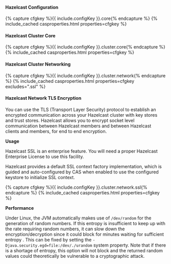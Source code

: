 #### Hazelcast Configuration

{% capture cfgkey %}{{ include.configKey }}.core{% endcapture %}
{% include_cached casproperties.html properties=cfgkey %}
   
#### Hazelcast Cluster Core

{% capture cfgkey %}{{ include.configKey }}.cluster.core{% endcapture %}
{% include_cached casproperties.html properties=cfgkey %}

#### Hazelcast Cluster Networking

{% capture cfgkey %}{{ include.configKey }}.cluster.network{% endcapture %}
{% include_cached casproperties.html properties=cfgkey excludes=".ssl" %}

#### Hazelcast Network TLS Encryption

You can use the TLS (Transport Layer Security) protocol to establish an encrypted
communication across your Hazelcast cluster with key stores and trust stores. Hazelcast allows you
to encrypt socket level communication between Hazelcast members and
between Hazelcast clients and members, for end to end encryption. 

<div class="alert alert-info"><strong>Usage</strong><p>
Hazelcast SSL is an enterprise feature. You will need a proper Hazelcast Enterprise License to use this facility.</p></div>

Hazelcast provides a default SSL context factory implementation, which is guided 
and auto-configured by CAS when enabled to use the configured keystore to initialize SSL context.

{% capture cfgkey %}{{ include.configKey }}.cluster.network.ssl{% endcapture %}
{% include_cached casproperties.html properties=cfgkey %}

<div class="alert alert-info"><strong>Performance</strong><p>
Under Linux, the JVM automatically makes use of <code>/dev/random</code> for the 
generation of random numbers. If this entropy is insufficient to keep up with the rate 
requiring random numbers, it can slow down the encryption/decryption since it could block for 
minutes waiting for sufficient entropy . This can be fixed 
by setting the <code>-Djava.security.egd=file:/dev/./urandom</code> system property.
Note that if there is a shortage of entropy, this option will not block 
and the returned random values could theoretically be vulnerable to a cryptographic attack.
</p></div>

